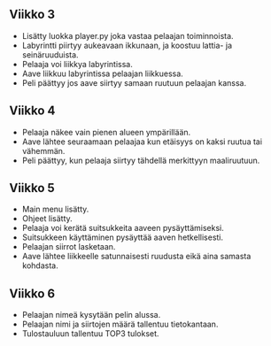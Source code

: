 ## Viikko 3

- Lisätty luokka player.py joka vastaa pelaajan toiminnoista.
- Labyrintti piirtyy aukeavaan ikkunaan, ja koostuu lattia- ja seinäruuduista.
- Pelaaja voi liikkya labyrintissa.
- Aave liikkuu labyrintissa pelaajan liikkuessa.
- Peli päättyy jos aave siirtyy samaan ruutuun pelaajan kanssa.

## Viikko 4

- Pelaaja näkee vain pienen alueen ympärillään. 
- Aave lähtee seuraamaan pelaajaa kun etäisyys on kaksi ruutua tai vähemmän.
- Peli päättyy, kun pelaaja siirtyy tähdellä merkittyyn maaliruutuun.  

## Viikko 5

- Main menu lisätty.
- Ohjeet lisätty.
- Pelaaja voi kerätä suitsukkeita aaveen pysäyttämiseksi.
- Suitsukkeen käyttäminen pysäyttää aaven hetkellisesti.
- Pelaajan siirrot lasketaan. 
- Aave lähtee liikkeelle satunnaisesti ruudusta eikä aina samasta kohdasta.

## Viikko 6

- Pelaajan nimeä kysytään pelin alussa.
- Pelaajan nimi ja siirtojen määrä tallentuu tietokantaan.
- Tulostauluun tallentuu TOP3 tulokset.